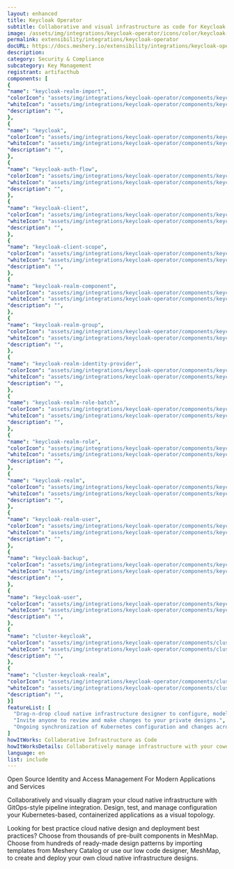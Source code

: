 ```yaml
---
layout: enhanced
title: Keycloak Operator
subtitle: Collaborative and visual infrastructure as code for Keycloak Operator
image: /assets/img/integrations/keycloak-operator/icons/color/keycloak-operator-color.svg
permalink: extensibility/integrations/keycloak-operator
docURL: https://docs.meshery.io/extensibility/integrations/keycloak-operator
description: 
category: Security & Compliance
subcategory: Key Management
registrant: artifacthub
components: [
{
"name": "keycloak-realm-import",
"colorIcon": "assets/img/integrations/keycloak-operator/components/keycloak-realm-import/icons/color/keycloak-realm-import-color.svg",
"whiteIcon": "assets/img/integrations/keycloak-operator/components/keycloak-realm-import/icons/white/keycloak-realm-import-white.svg",
"description": "",
},
{
"name": "keycloak",
"colorIcon": "assets/img/integrations/keycloak-operator/components/keycloak/icons/color/keycloak-color.svg",
"whiteIcon": "assets/img/integrations/keycloak-operator/components/keycloak/icons/white/keycloak-white.svg",
"description": "",
},
{
"name": "keycloak-auth-flow",
"colorIcon": "assets/img/integrations/keycloak-operator/components/keycloak-auth-flow/icons/color/keycloak-auth-flow-color.svg",
"whiteIcon": "assets/img/integrations/keycloak-operator/components/keycloak-auth-flow/icons/white/keycloak-auth-flow-white.svg",
"description": "",
},
{
"name": "keycloak-client",
"colorIcon": "assets/img/integrations/keycloak-operator/components/keycloak-client/icons/color/keycloak-client-color.svg",
"whiteIcon": "assets/img/integrations/keycloak-operator/components/keycloak-client/icons/white/keycloak-client-white.svg",
"description": "",
},
{
"name": "keycloak-client-scope",
"colorIcon": "assets/img/integrations/keycloak-operator/components/keycloak-client-scope/icons/color/keycloak-client-scope-color.svg",
"whiteIcon": "assets/img/integrations/keycloak-operator/components/keycloak-client-scope/icons/white/keycloak-client-scope-white.svg",
"description": "",
},
{
"name": "keycloak-realm-component",
"colorIcon": "assets/img/integrations/keycloak-operator/components/keycloak-realm-component/icons/color/keycloak-realm-component-color.svg",
"whiteIcon": "assets/img/integrations/keycloak-operator/components/keycloak-realm-component/icons/white/keycloak-realm-component-white.svg",
"description": "",
},
{
"name": "keycloak-realm-group",
"colorIcon": "assets/img/integrations/keycloak-operator/components/keycloak-realm-group/icons/color/keycloak-realm-group-color.svg",
"whiteIcon": "assets/img/integrations/keycloak-operator/components/keycloak-realm-group/icons/white/keycloak-realm-group-white.svg",
"description": "",
},
{
"name": "keycloak-realm-identity-provider",
"colorIcon": "assets/img/integrations/keycloak-operator/components/keycloak-realm-identity-provider/icons/color/keycloak-realm-identity-provider-color.svg",
"whiteIcon": "assets/img/integrations/keycloak-operator/components/keycloak-realm-identity-provider/icons/white/keycloak-realm-identity-provider-white.svg",
"description": "",
},
{
"name": "keycloak-realm-role-batch",
"colorIcon": "assets/img/integrations/keycloak-operator/components/keycloak-realm-role-batch/icons/color/keycloak-realm-role-batch-color.svg",
"whiteIcon": "assets/img/integrations/keycloak-operator/components/keycloak-realm-role-batch/icons/white/keycloak-realm-role-batch-white.svg",
"description": "",
},
{
"name": "keycloak-realm-role",
"colorIcon": "assets/img/integrations/keycloak-operator/components/keycloak-realm-role/icons/color/keycloak-realm-role-color.svg",
"whiteIcon": "assets/img/integrations/keycloak-operator/components/keycloak-realm-role/icons/white/keycloak-realm-role-white.svg",
"description": "",
},
{
"name": "keycloak-realm",
"colorIcon": "assets/img/integrations/keycloak-operator/components/keycloak-realm/icons/color/keycloak-realm-color.svg",
"whiteIcon": "assets/img/integrations/keycloak-operator/components/keycloak-realm/icons/white/keycloak-realm-white.svg",
"description": "",
},
{
"name": "keycloak-realm-user",
"colorIcon": "assets/img/integrations/keycloak-operator/components/keycloak-realm-user/icons/color/keycloak-realm-user-color.svg",
"whiteIcon": "assets/img/integrations/keycloak-operator/components/keycloak-realm-user/icons/white/keycloak-realm-user-white.svg",
"description": "",
},
{
"name": "keycloak-backup",
"colorIcon": "assets/img/integrations/keycloak-operator/components/keycloak-backup/icons/color/keycloak-backup-color.svg",
"whiteIcon": "assets/img/integrations/keycloak-operator/components/keycloak-backup/icons/white/keycloak-backup-white.svg",
"description": "",
},
{
"name": "keycloak-user",
"colorIcon": "assets/img/integrations/keycloak-operator/components/keycloak-user/icons/color/keycloak-user-color.svg",
"whiteIcon": "assets/img/integrations/keycloak-operator/components/keycloak-user/icons/white/keycloak-user-white.svg",
"description": "",
},
{
"name": "cluster-keycloak",
"colorIcon": "assets/img/integrations/keycloak-operator/components/cluster-keycloak/icons/color/cluster-keycloak-color.svg",
"whiteIcon": "assets/img/integrations/keycloak-operator/components/cluster-keycloak/icons/white/cluster-keycloak-white.svg",
"description": "",
},
{
"name": "cluster-keycloak-realm",
"colorIcon": "assets/img/integrations/keycloak-operator/components/cluster-keycloak-realm/icons/color/cluster-keycloak-realm-color.svg",
"whiteIcon": "assets/img/integrations/keycloak-operator/components/cluster-keycloak-realm/icons/white/cluster-keycloak-realm-white.svg",
"description": "",
}]
featureList: [
  "Drag-n-drop cloud native infrastructure designer to configure, model, and deploy your workloads.",
  "Invite anyone to review and make changes to your private designs.",
  "Ongoing synchronization of Kubernetes configuration and changes across any number of clusters."
]
howItWorks: Collaborative Infrastructure as Code
howItWorksDetails: Collaboratively manage infrastructure with your coworkers synchronously sharing the same designs.
language: en
list: include
---
```

<p>
Open Source Identity and Access Management For Modern Applications and Services
</p>
<p>
    Collaboratively and visually diagram your cloud native infrastructure with GitOps-style pipeline integration. Design, test, and manage configuration your Kubernetes-based, containerized applications as a visual topology.
</p>
<p>
    Looking for best practice cloud native design and deployment best practices? Choose from thousands of pre-built components in MeshMap. Choose from hundreds of ready-made design patterns by importing templates from Meshery Catalog or use our low code designer, MeshMap, to create and deploy your own cloud native infrastructure designs.
</p>

